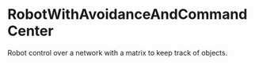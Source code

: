 # RobotWithAvoidanceAndCommandCenter
Robot control over a network with a matrix to keep track of objects.
